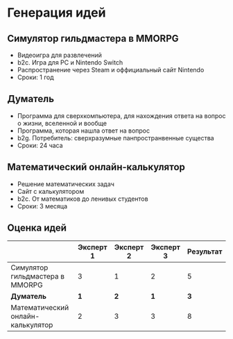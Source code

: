 # Генерация идей
## Симулятор гильдмастера в MMORPG
* Видеоигра для развлечений
* b2c. Игра для PC и Nintendo Switch
* Распространение через Steam и оффициальный сайт Nintendo
* Сроки: 1 год

## Думатель
* Программа для сверхкомпьютера, для нахождения ответа на вопрос о жизни, вселенной и вообще
* Программа, которая нашла ответ на вопрос
* b2g. Потребитель: сверхразумные панпространвенные существа
* Сроки: 24 часа

## Математический онлайн-калькулятор
* Решение математических задач
* Сайт с калькулятором
* b2c. От математиков до ленивых студентов
* Сроки: 3 месяца

## Оценка идей

|| Эксперт 1 | Эксперт 2 | Эксперт 3 | Результат |
--- | --- | --- | --- | --- 
Симулятор гильдмастера в MMORPG | 3 | 1 | 2 | 5
**Думатель** | **1** | **2** | **1** | **3**
Математический онлайн-калькулятор  | 2 | 3 | 3 | 8

